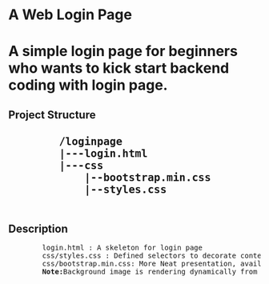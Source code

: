  <h1>A Web Login Page<h1>
 <p>A simple login page for beginners who wants to kick start backend coding with login page.</p>
 <h2>Project Structure<h2>
    <pre>
        /loginpage
        |---login.html
        |---css
            |--bootstrap.min.css
            |--styles.css  
    </pre>
<h2>Description</h2>
    <pre>
        login.html : A skeleton for login page 
        css/styles.css : Defined selectors to decorate contents of skeleton.
        css/bootstrap.min.css: More Neat presentation, available at  https://getbootstrap.com/docs/3.3/getting-started/
        <strong>Note:</strong>Background image is rendering dynamically from other service https://picsum.photos.
    </pre>